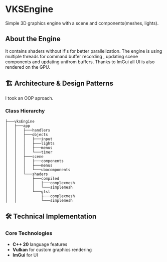 ﻿# VKSEngine

Simple 3D graphics engine with a scene and components(meshes, lights).  

## About the Engine

It contains shaders without if's for better parallelization.
The engine is using multiple threads for command buffer recording , updating scene components and updating unifrom buffers.
Thanks to ImGui all UI is also rendered on the GPU.

## 🏗️ Architecture & Design Patterns

I took an OOP aproach.

### Class Hierarchy

```
├───vksEngine
│   ├───app
│   │   ├───handlers
│   │   ├───objects
│   │   │   ├───input
│   │   │   ├───lights
│   │   │   ├───menus
│   │   │   └───timer
│   │   ├───scene
│   │   │   ├───components
│   │   │   ├───menus
│   │   │   └───ubocomponents
│   │   └───shaders
│   │       ├───compiled
│   │       │   ├───complexmesh
│   │       │   └───simplemesh
│   │       └───glsl
│   │           ├───complexmesh
│   │           └───simplemesh

```
## 🛠️ Technical Implementation

### Core Technologies
- **C++ 20** language features
- **Vulkan** for custom graphics rendering
- **ImGui** for UI
